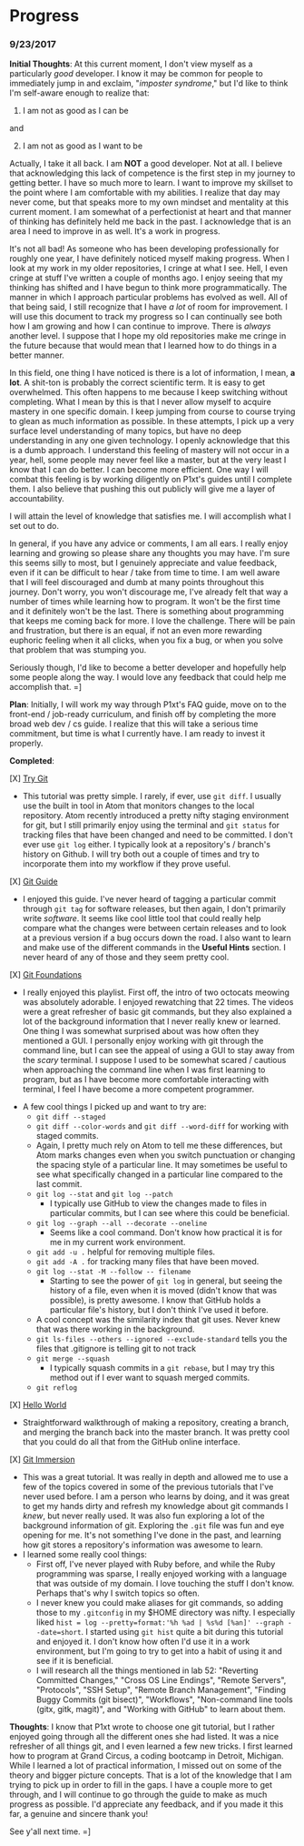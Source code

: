 # Progress

### 9/23/2017

**Initial Thoughts**: At this current moment, I don't view myself as a particularly *good* developer. I know it may be common for people to immediately jump in and exclaim, "*imposter syndrome*," but I'd like to think I'm self-aware enough to realize that:

1) I am not as good as I can be

and

2) I am not as good as I want to be

Actually, I take it all back. I am **NOT** a good developer. Not at all. I believe that acknowledging this lack of competence is the first step in my journey to getting better. I have so much more to learn. I want to improve my skillset to the point where I am comfortable with my abilities. I realize that day may never come, but that speaks more to my own mindset and mentality at this current moment. I am somewhat of a perfectionist at heart and that manner of thinking has definitely held me back in the past. I acknowledge that is an area I need to improve in as well. It's a work in progress.

It's not all bad! As someone who has been developing professionally for roughly one year, I have definitely noticed myself making progress. When I look at my work in my older repositories, I cringe at what I see. Hell, I even cringe at stuff I've written a couple of months ago. I enjoy seeing that my thinking has shifted and I have begun to think more programmatically. The manner in which I approach particular problems has evolved as well. All of that being said, I still recognize that I have *a lot* of room for improvement. I will use this document to track my progress so I can continually see both how I am growing and how I can continue to improve. There is *always* another level. I suppose that I hope my old repositories make me cringe in the future because that would mean that I learned how to do things in a better manner. <!-- ¯\_(ツ)_/¯ -->

In this field, one thing I have noticed is there is a lot of information, I mean, **a lot**. A shit-ton is probably the correct scientific term. It is easy to get overwhelmed. This often happens to me because I keep switching without completing. What I mean by this is that I never allow myself to acquire mastery in one specific domain. I keep jumping from course to course trying to glean as much information as possible. In these attempts, I pick up a very surface level understanding of many topics, but have no deep understanding in any one given technology. I openly acknowledge that this is a dumb approach. I understand this feeling of mastery will not occur in a year, hell, some people may never feel like a master, but at the very least I know that I can do better. I can become more efficient. One way I will combat this feeling is by working diligently on P1xt's guides until I complete them. I also believe that pushing this out publicly will give me a layer of accountability.

I will attain the level of knowledge that satisfies me. I will accomplish what I set out to do.

In general, if you have any advice or comments, I am all ears. I really enjoy learning and growing so please share any thoughts you may have. I'm sure this seems silly to most, but I genuinely appreciate and value feedback, even if it can be difficult to hear / take from time to time. I am well aware that I will feel discouraged and dumb at many points throughout this journey. Don't worry, you won't discourage me, I've already felt that way a number of times while learning how to program. It won't be the first time and it definitely won't be the last. There is something about programming that keeps me coming back for more. I love the challenge. There will be pain and frustration, but there is an equal, if not an even more rewarding euphoric feeling when it all clicks, when you fix a bug, or when you solve that problem that was stumping you.

Seriously though, I'd like to become a better developer and hopefully help some people along the way. I would love any feedback that could help me accomplish that. =]

**Plan**: Initially, I will work my way through P1xt's FAQ guide, move on to the front-end / job-ready curriculum, and finish off by completing the more broad web dev / cs guide. I realize that this will take a serious time commitment, but time is what I currently have. I am ready to invest it properly.

**Completed**:

[X] [Try Git](https://try.github.io/levels/1/challenges/1)
  * This tutorial was pretty simple. I rarely, if ever, use `git diff`. I usually use the built in tool in Atom that monitors changes to the local repository. Atom recently introduced a pretty nifty staging environment for git, but I still primarily enjoy using the terminal and `git status` for tracking files that have been changed and need to be committed. I don't ever use `git log` either. I typically look at a repository's / branch's history on Github. I will try both out a couple of times and try to incorporate them into my workflow if they prove useful.

[X] [Git Guide](http://rogerdudler.github.io/git-guide/)
  * I enjoyed this guide. I've never heard of tagging a particular commit through `git tag` for software releases, but then again, I don't primarily write *software*. It seems like cool little tool that could really help compare what the changes were between certain releases and to look at a previous version if a bug occurs down the road. I also want to learn and make use of the different commands in the **Useful Hints** section. I never heard of any of those and they seem pretty cool.

[X] [Git Foundations](https://www.youtube.com/playlist?list=PLg7s6cbtAD15G8lNyoaYDuKZSKyJrgwB-)
  * I really enjoyed this playlist. First off, the intro of two octocats meowing was absolutely adorable. I enjoyed rewatching that 22 times. The videos were a great refresher of basic git commands, but they also explained a lot of the background information that I never really knew or learned. One thing I was somewhat surprised about was how often they mentioned a GUI. I personally enjoy working with git through the command line, but I can see the appeal of using a GUI to stay away from the *scary* terminal. I suppose I used to be somewhat scared / cautious when approaching the command line when I was first learning to program, but as I have become more comfortable interacting with terminal, I feel I have become a more competent programmer.
  <!-- ¯\_(ツ)_/¯ -->
  * A few cool things I picked up and want to try are:
    - `git diff --staged`
    - `git diff --color-words` and `git diff --word-diff` for working with staged commits.
     - Again, I pretty much rely on Atom to tell me these differences, but Atom marks changes even when you switch punctuation or changing the spacing style of a particular line. It may sometimes be useful to see what specifically changed in a particular line compared to the last commit.
    - `git log --stat` and `git log --patch`
      - I typically use GitHub to view the changes made to files in particular commits, but I can see where this could be beneficial.
    - `git log --graph --all --decorate --oneline`
      - Seems like a cool command. Don't know how practical it is for me in my current work environment.
    - `git add -u .` helpful for removing multiple files.
    - `git add -A .` for tracking many files that have been moved.
    - `git log --stat -M --follow -- filename`
      - Starting to see the power of `git log` in general, but seeing the history of a file, even when it is moved (didn't know that was possible), is pretty awesome. I know that GitHub holds a particular file's history, but I don't think I've used it before.
    - A cool concept was the similarity index that git uses. Never knew that was there working in the background.
    - `git ls-files --others --ignored --exclude-standard` tells you the files that .gitignore is telling git to not track
    - `git merge --squash`
      - I typically squash commits in a `git rebase`, but I may try this method out if I ever want to squash merged commits.
    - `git reflog`

[X] [Hello World](https://guides.github.com/activities/hello-world/)
  * Straightforward walkthrough of making a repository, creating a branch, and merging the branch back into the master branch. It was pretty cool that you could do all that from the GitHub online interface.

[X] [Git Immersion](http://gitimmersion.com/index.html)
  * This was a great tutorial. It was really in depth and allowed me to use a few of the topics covered in some of the previous tutorials that I've never used before. I am a person who learns by doing, and it was great to get my hands dirty and refresh my knowledge about git commands I *knew*, but never really used. It was also fun exploring a lot of the background information of git. Exploring the `.git` file was fun and eye opening for me. It's not something I've done in the past, and learning how git stores a repository's information was awesome to learn.
  * I learned some really cool things:
    - First off, I've never played with Ruby before, and while the Ruby programming was sparse, I really enjoyed working with a language that was outside of my domain. I love touching the stuff I don't know. Perhaps that's why I switch topics so often.
    - I never knew you could make aliases for git commands, so adding those to my `.gitconfig` in my $HOME directory was nifty. I especially liked `hist = log --pretty=format:'%h %ad | %s%d [%an]' --graph --date=short`. I started using `git hist` quite a bit during this tutorial and enjoyed it. I don't know how often I'd use it in a work environment, but I'm going to try to get into a habit of using it and see if it is beneficial.
	- I will research all the things mentioned in lab 52: "Reverting Committed Changes," "Cross OS Line Endings", "Remote Servers", "Protocols", "SSH Setup", "Remote Branch Management", "Finding Buggy Commits (git bisect)", "Workflows", "Non-command line tools (gitx, gitk, magit)", and "Working with GitHub" to learn about them.

**Thoughts**: I know that P1xt wrote to choose one git tutorial, but I rather enjoyed going through all the different ones she had listed. It was a nice refresher of all things git, and I even learned a few new tricks. I first learned how to program at Grand Circus, a coding bootcamp in Detroit, Michigan. While I learned a lot of practical information, I missed out on some of the theory and bigger picture concepts. That is a lot of the knowledge that I am trying to pick up in order to fill in the gaps. I have a couple more to get through, and I will continue to go through the guide to make as much progress as possible. I'd appreciate any feedback, and if you made it this far, a genuine and sincere thank you!

See y'all next time. =]
